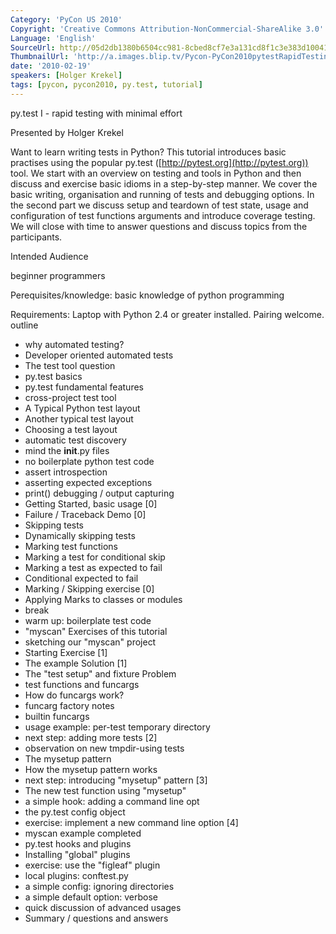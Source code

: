 ```yaml
---
Category: 'PyCon US 2010'
Copyright: 'Creative Commons Attribution-NonCommercial-ShareAlike 3.0'
Language: 'English'
SourceUrl: http://05d2db1380b6504cc981-8cbed8cf7e3a131cd8f1c3e383d10041.r93.cf2.rackcdn.com/pycon-us-2010/259_py-test-rapid-testing-with-minimal-effort.m4v
ThumbnailUrl: 'http://a.images.blip.tv/Pycon-PyCon2010pytestRapidTestingWithMinimalEffort216-303.jpg'
date: '2010-02-19'
speakers: [Holger Krekel]
tags: [pycon, pycon2010, py.test, tutorial]
---
```

py.test I - rapid testing with minimal effort

Presented by Holger Krekel

Want to learn writing tests in Python? This tutorial introduces basic
practises using the popular py.test ([http://pytest.org](http://pytest.org))
tool. We start with an overview on testing and tools in Python and then
discuss and exercise basic idioms in a step-by-step manner. We cover the basic
writing, organisation and running of tests and debugging options. In the
second part we discuss setup and teardown of test state, usage and
configuration of test functions arguments and introduce coverage testing. We
will close with time to answer questions and discuss topics from the
participants.

Intended Audience

beginner programmers

Perequisites/knowledge: basic knowledge of python programming

Requirements: Laptop with Python 2.4 or greater installed. Pairing welcome.
outline

  * why automated testing? 
  * Developer oriented automated tests 
  * The test tool question 
  * py.test basics 
  * py.test fundamental features 
  * cross-project test tool 
  * A Typical Python test layout 
  * Another typical test layout 
  * Choosing a test layout 
  * automatic test discovery 
  * mind the __init__.py files 
  * no boilerplate python test code 
  * assert introspection 
  * asserting expected exceptions 
  * print() debugging / output capturing 
  * Getting Started, basic usage [0] 
  * Failure / Traceback Demo [0] 
  * Skipping tests 
  * Dynamically skipping tests 
  * Marking test functions 
  * Marking a test for conditional skip 
  * Marking a test as expected to fail 
  * Conditional expected to fail 
  * Marking / Skipping exercise [0] 
  * Applying Marks to classes or modules 
  * break 
  * warm up: boilerplate test code 
  * "myscan" Exercises of this tutorial 
  * sketching our "myscan" project 
  * Starting Exercise [1] 
  * The example Solution [1] 
  * The "test setup" and fixture Problem 
  * test functions and funcargs 
  * How do funcargs work? 
  * funcarg factory notes 
  * builtin funcargs 
  * usage example: per-test temporary directory 
  * next step: adding more tests [2] 
  * observation on new tmpdir-using tests 
  * The mysetup pattern 
  * How the mysetup pattern works 
  * next step: introducing "mysetup" pattern [3] 
  * The new test function using "mysetup" 
  * a simple hook: adding a command line opt 
  * the py.test config object 
  * exercise: implement a new command line option [4] 
  * myscan example completed 
  * py.test hooks and plugins 
  * Installing "global" plugins 
  * exercise: use the "figleaf" plugin 
  * local plugins: conftest.py 
  * a simple config: ignoring directories 
  * a simple default option: verbose 
  * quick discussion of advanced usages 
  * Summary / questions and answers 

